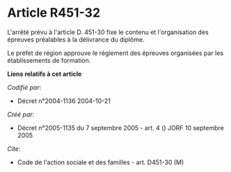 # Article R451-32

L'arrêté prévu à l'article D. 451-30 fixe le contenu et l'organisation des épreuves préalables à la délivrance du diplôme.

Le préfet de région approuve le règlement des épreuves organisées par les établissements de formation.

**Liens relatifs à cet article**

_Codifié par_:

  - Décret n°2004-1136 2004-10-21

_Créé par_:

  - Décret n°2005-1135 du 7 septembre 2005 - art. 4 () JORF 10 septembre 2005

_Cite_:

  - Code de l'action sociale et des familles - art. D451-30 (M)
